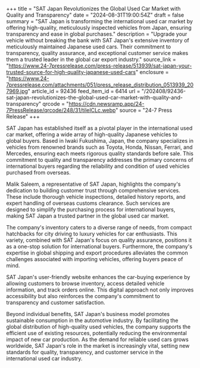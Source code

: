 +++
title = "SAT Japan Revolutionizes the Global Used Car Market with Quality and Transparency"
date = "2024-08-31T19:00:54Z"
draft = false
summary = "SAT Japan is transforming the international used car market by offering high-quality, meticulously inspected vehicles from Japan, ensuring transparency and ease in global purchases."
description = "Upgrade your vehicle without breaking the bank with SAT Japan's extensive inventory of meticulously maintained Japanese used cars. Their commitment to transparency, quality assurance, and exceptional customer service makes them a trusted leader in the global car export industry."
source_link = "https://www.24-7pressrelease.com/press-release/513939/sat-japan-your-trusted-source-for-high-quality-japanese-used-cars"
enclosure = "https://www.24-7pressrelease.com/attachments/051/press_release_distribution_0513939_207969.jpg"
article_id = 92436
feed_item_id = 6414
url = "/202408/92436-sat-japan-revolutionizes-the-global-used-car-market-with-quality-and-transparency"
qrcode = "https://cdn.newsramp.app/24-7PressRelease/qrcode/248/31/tileICLc.webp"
source = "24-7 Press Release"
+++

<p>SAT Japan has established itself as a pivotal player in the international used car market, offering a wide array of high-quality Japanese vehicles to global buyers. Based in Iwaki Fukushima, Japan, the company specializes in vehicles from renowned brands such as Toyota, Honda, Nissan, Ferrari, and Mercedes, ensuring each meets rigorous quality standards before sale. This commitment to quality and transparency addresses the primary concerns of international buyers regarding the reliability and condition of used vehicles purchased from overseas.</p><p>Malik Saleem, a representative of SAT Japan, highlights the company's dedication to building customer trust through comprehensive services. These include thorough vehicle inspections, detailed history reports, and expert handling of overseas customs clearance. Such services are designed to simplify the purchasing process for international buyers, making SAT Japan a trusted partner in the global used car market.</p><p>The company's inventory caters to a diverse range of needs, from compact hatchbacks for city driving to luxury vehicles for car enthusiasts. This variety, combined with SAT Japan's focus on quality assurance, positions it as a one-stop solution for international buyers. Furthermore, the company's expertise in global shipping and export procedures alleviates the common challenges associated with importing vehicles, offering buyers peace of mind.</p><p>SAT Japan's user-friendly website enhances the car-buying experience by allowing customers to browse inventory, access detailed vehicle information, and track orders online. This digital approach not only improves accessibility but also reinforces the company's commitment to transparency and customer satisfaction.</p><p>Beyond individual benefits, SAT Japan's business model promotes sustainable consumption in the automotive industry. By facilitating the global distribution of high-quality used vehicles, the company supports the efficient use of existing resources, potentially reducing the environmental impact of new car production. As the demand for reliable used cars grows worldwide, SAT Japan's role in the market is increasingly vital, setting new standards for quality, transparency, and customer service in the international used car industry.</p>